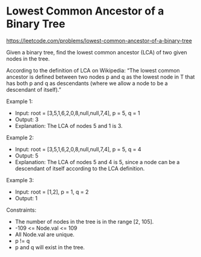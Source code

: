 # Lowest Common Ancestor of a Binary Tree
https://leetcode.com/problems/lowest-common-ancestor-of-a-binary-tree

Given a binary tree, find the lowest common ancestor (LCA) of two given nodes in the tree.

According to the definition of LCA on Wikipedia: “The lowest common ancestor is defined between two nodes p and q as the lowest node in T that has both p and q as descendants (where we allow a node to be a descendant of itself).”
 

Example 1:
* Input: root = [3,5,1,6,2,0,8,null,null,7,4], p = 5, q = 1
* Output: 3
* Explanation: The LCA of nodes 5 and 1 is 3.


Example 2:
* Input: root = [3,5,1,6,2,0,8,null,null,7,4], p = 5, q = 4
* Output: 5
* Explanation: The LCA of nodes 5 and 4 is 5, since a node can be a descendant of itself according to the LCA definition.


Example 3:
* Input: root = [1,2], p = 1, q = 2
* Output: 1
 

Constraints:
* The number of nodes in the tree is in the range [2, 105].
* -109 <= Node.val <= 109
* All Node.val are unique.
* p != q
* p and q will exist in the tree.
